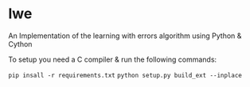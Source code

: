 # lwe
An Implementation of the learning with errors algorithm using Python & Cython

To setup you need a C compiler & run the following commands:

`pip insall -r requirements.txt`
`python setup.py build_ext --inplace`
